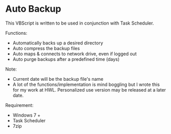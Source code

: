 Auto Backup
============
This VBScript is written to be used in conjunction with Task Scheduler.

Functions:
- Automatically backs up a desired directory
- Auto compress the backup files
- Auto maps & connects to network drive, even if logged out
- Auto purge backups after a predefined time (days)

Note:
- Current date will be the backup file's name
- A lot of the functions/implementation is mind boggling
  but I wrote this for my work at HWL. Personalized use
  version may be released at a later date.

Requirement:
- Windows 7 +
- Task Scheduler
- 7zip 

